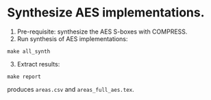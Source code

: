 
# Synthesize AES implementations.


1. Pre-requisite: synthesize the AES S-boxes with COMPRESS.
2. Run synthesis of AES implementations:
```
make all_synth
```
3. Extract results:
```
make report
```
produces `areas.csv` and `areas_full_aes.tex`.
